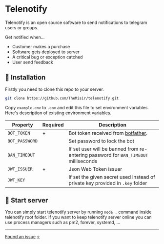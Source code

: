 # Telenotify

Telenotify is an open source software to send notifications to telegram users or groups.

Get notified when...

* Customer makes a purchase
* Software gets deployed to server
* A critical bug or exception catched
* User send feedback

## 🔮 Installation

Firstly you need to clone this repo to your server.

```sh
git clone https://github.com/TheMisir/telenotify.git
```

Copy `example.env` to `.env` and edit this file to set environment variables. Here's description of existing environment variables.

|Property|Required|Description|
|--|--|--|
|`BOT_TOKEN`|+|Bot token received from [botfather](https://t.me/botfather).|
|`BOT_PASSWORD`||Set password to lock the bot|
|`BAN_TIMEOUT`||If set user will be banned from re-entering password for `BAN_TIMEOUT` milliseconds|
|`JWT_ISSUER`|+|Json Web Token issuer|
|`JWT_KEY`||If set the given secret used instead of private key provided in `.key` folder|

## 🌟 Start server

You can simply start telenotify server by running `node .` command inside telenotify root folder. If you want to keep telenotify server online you can use process managers such as pm2, forever, systemd, ...

---

[Found an issue](https://github.com/TheMisir/telenotify/issues/new)  [⭐](https://github.com/TheMisir/telenotify)
